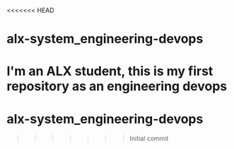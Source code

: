<<<<<<< HEAD
# alx-system_engineering-devops
I'm an ALX student, this is my first repository as an engineering devops
=======
# alx-system_engineering-devops
>>>>>>> Initial commit
